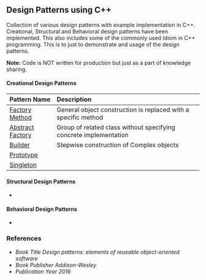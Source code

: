 ## Design Patterns using C++

Collection of various design patterns with example implementation in C++. Creational, Structural and Behavioral design patterns have been implemented. This also includes some of the commonly used Idiom in C++ programming. This is to just to demonstrate and usage of the design patterns. 

**Note:** Code is NOT written for production but just as a part of knowledge sharing.

#### Creational Design Patterns 

| Pattern Name | Description  |
| :---   | :--- |
| [Factory Method] | General object construction is replaced with a specific method |
| [Abstract Factory] | Group of related class without specifying concrete implementation |
| [Builder] | Stepwise construction of Complex objects|
| [Prototype] | |
| [Singleton] | |

#### Structural Design Patterns
-

#### Behavioral Design Patterns
-

### References

- *Book Title Design patterns: elements of reusable object-oriented software*
- *Book Publisher Addison-Wesley*
- *Publication Year 2016*

[Factory Method]: https://github.com/jayavardhanravi/DesignPatterns/tree/master/FactoryMethod
[Abstract Factory]: https://github.com/jayavardhanravi/DesignPatterns/tree/master/AbstractFactory
[Builder]: https://github.com/jayavardhanravi/DesignPatterns/tree/master/Builder
[Prototype]: https://github.com/jayavardhanravi/DesignPatterns/tree/master/Prototype
[Singleton]: https://github.com/jayavardhanravi/DesignPatterns/tree/master/Singleton